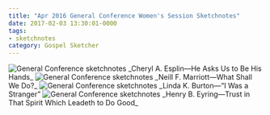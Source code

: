 ```yaml
---
title: "Apr 2016 General Conference Women's Session Sketchnotes"
date: 2017-02-03 13:30:01-0000
tags:
- sketchnotes
category: Gospel Sketcher
---
```


<img src="https://gospelsketcher.org/uploads/2018/17d5f57abe.jpg" alt="General Conference sketchnotes" />
_Cheryl A. Esplin—He Asks Us to Be His Hands_

<img src="https://gospelsketcher.org/uploads/2018/55fb77486f.jpg" alt="General Conference sketchnotes" />
_Neill F. Marriott—What Shall We Do?_

<img src="https://gospelsketcher.org/uploads/2018/f48d7bfa9a.jpg" alt="General Conference sketchnotes" />
_Linda K. Burton—“I Was a Stranger”

<img src="https://gospelsketcher.org/uploads/2018/0424119b6c.jpg" alt="General Conference sketchnotes" />
_Henry B. Eyring—Trust in That Spirit Which Leadeth to Do Good_
